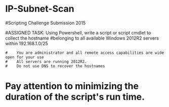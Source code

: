 # IP-Subnet-Scan

#Scripting Challenge Submission 2015

#ASSIGNED TASK:  Using Powershell, write a script or script cmdlet to collect the hostname 
#belonging to all available Windows 2012R2 servers within 192.168.1.0/25

    #    You are administrator and all remote access capabilities are wide open for your use
    #    All servers are running 2012R2.
    #    Do not use DNS to recover the hostnames
# Pay attention to minimizing the duration of the script's run time.
